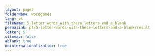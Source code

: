 ```yaml
---
layout: page2
folderName: wordgames
lang: pt
fileName: 5_letter_words_with_these_letters_and_a_blank
permalink: pt/5-letter-words-with-these-letters-and-a-blank/result
letter: 5
sitemap: false
ablank: true
nointernationalization: true
---
```

